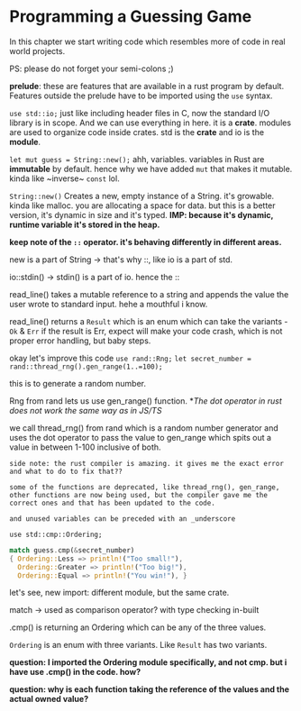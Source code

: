 # Programming a Guessing Game

In this chapter we start writing code which resembles more of code in real world projects.

PS: please do not forget your semi-colons ;)

**prelude**: these are features that are available in a rust program by default. Features outside the prelude have to be imported using the `use` syntax.

`use std::io;`
just like including header files in C, now the standard I/O library is in scope. And we can use everything in here. 
it is a **crate**. modules are used to organize code inside crates. std is the **crate** and io is the **module**.

`let mut guess = String::new();`
ahh, variables. variables in Rust are **immutable** by default.
hence why we have added `mut` that makes it mutable. kinda like ~inverse~ `const` lol.

`String::new()`
Creates a new, empty instance of a String. it's growable. kinda like malloc. you are allocating a space for data. but this is a better version, it's dynamic in size and it's typed. 
**IMP: because it's dynamic, runtime variable it's stored in the heap.**

**keep note of the `::` operator. it's behaving differently in different areas.**

new is a part of String -> that's why ::, like io is a part of std.

io::stdin() -> stdin() is a part of io. hence the ::

read_line() takes a mutable reference to a string and appends the value the user wrote to standard input. hehe a mouthful i know. 

read_line() returns a `Result` which is an enum which can take the variants - `Ok` & `Err`
if the result is Err, expect will make your code crash, which is not proper error handling, but baby steps.


okay let's improve this code
`use rand::Rng;`
`let secret_number = rand::thread_rng().gen_range(1..=100);`

this is to generate a random number.

Rng from rand lets us use gen_range() function. 
**The dot operator in rust does not work the same way as in JS/TS*

we call thread_rng() from rand which is a random number generator and uses the dot operator to pass the value to gen_range which spits out a value in between 1-100 inclusive of both.

```
side note: the rust compiler is amazing. it gives me the exact error and what to do to fix that??

some of the functions are deprecated, like thread_rng(), gen_range, other functions are now being used, but the compiler gave me the correct ones and that has been updated to the code.

and unused variables can be preceded with an _underscore
```


`use std::cmp::Ordering;`
```rust
match guess.cmp(&secret_number) 
{ Ordering::Less => println!("Too small!"), 
  Ordering::Greater => println!("Too big!"), 
  Ordering::Equal => println!("You win!"), }
```

let's see, new import: different module, but the same crate.

match -> used as comparison operator? with type checking in-built

.cmp() is returning an Ordering which can be any of the three values.

`Ordering` is an enum with three variants. Like `Result` has two variants.

**question: I imported the Ordering module specifically, and not cmp. but i have use .cmp() in the code. how?**

**question: why is each function taking the reference of the values and the actual owned value?**

